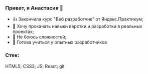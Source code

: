 ### Привет, я Анастасия 👋





- :thumbsup: Закончила курс "Веб разработчик" от Яндекс.Практикум;
- :muscle: Хочу прокачать навыки верстки и разработки в реальных проектах;
- :metal: Не боюсь сложностей;
- :punch: Готова учиться у опытных разработчиков


### Стек:

HTML5; CSS3; JS; React; git

